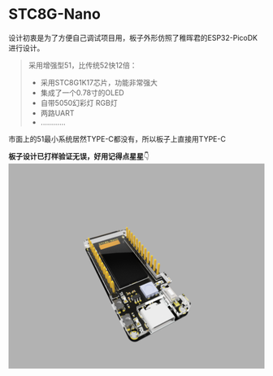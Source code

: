 # STC8G-Nano
设计初衷是为了方便自己调试项目用，板子外形仿照了稚晖君的ESP32-PicoDK进行设计。


> 采用增强型51，比传统52快12倍：
>
> * 采用STC8G1K17芯片，功能非常强大
> * 集成了一个0.78寸的OLED
> * 自带5050幻彩灯 RGB灯
> * 两路UART
> * ............

市面上的51最小系统居然TYPE-C都没有，所以板子上直接用TYPE-C

**板子设计已打样验证无误，好用记得点星星**👇
![0](5.Img/渲染图1.PNG)

